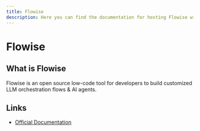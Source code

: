 ```yaml
---
title: Flowise
description: Here you can find the documentation for hosting Flowise with Coolify.
---
```


# Flowise

<ZoomableImage src="/docs/images/services/flowise.jpg" />

## What is Flowise

Flowise is an open source low-code tool for developers to build customized LLM orchestration flows & AI agents.

## Links

- [Official Documentation](https://docs.flowiseai.com/?utm_source=coolify.io)
